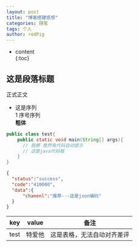 ```yaml
---
layout: post
title: "博客搭建感想"
categories: 随笔
tags: 个人 
author: redPig
---
```


* content  
 {:toc}
 
 ##  这是段落标题
 正式正文
 * 这是序列  
 1 序号序列  
 **粗体**
  
```java
public class test{
    public static void main(String[] args){
      // 我擦 竟然有代码自动提示 
      // 这是java代码框
    }
}
```
```json
{
  "status":"success",
  "code":"410000",
  "data":{
      "chanenl":"推荐---这是json编码"
  }
}
```
key|value|备注
---|---|---
test|特爱他|这是表格，无法自动对齐差评

